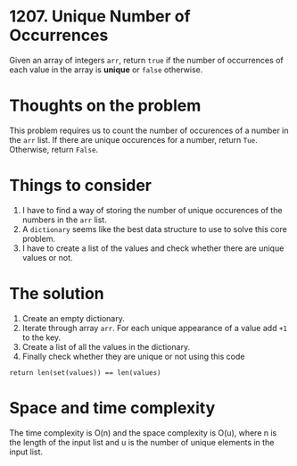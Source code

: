 # 1207. Unique Number of Occurrences

Given an array of integers `arr`, return `true` if the number of occurrences of each value in the array is **unique** or `false` otherwise.

# Thoughts on the problem
This problem requires us to count the number of occurences of a number in the `arr` list. If there are unique occurences for a number,
return `Tue`. Otherwise, return `False`.

# Things to consider
1. I have to find a way of storing the number of unique occurences of the numbers in the `arr` list.
2. A `dictionary` seems like the best data structure to use to solve this core problem.
3. I have to create a list of the values and check whether there are unique values or not.

# The solution
1. Create an empty dictionary.
2. Iterate through array `arr`. For each unique appearance of a value add `+1` to the key.
3. Create a list of all the values in the dictionary.
4. Finally check whether they are unique or not using this code
```Python3
return len(set(values)) == len(values)
```
# Space and time complexity
The time complexity is O(n) and the space complexity is O(u), where n is the length of the input list and u is the number of unique elements in the input list.
